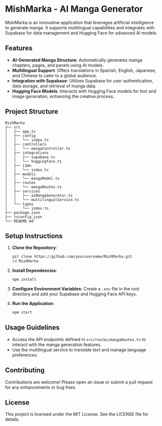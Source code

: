 # MishMarka - AI Manga Generator

MishMarka is an innovative application that leverages artificial intelligence to generate manga. It supports multilingual capabilities and integrates with Supabase for data management and Hugging Face for advanced AI models.

## Features

- **AI-Generated Manga Structure**: Automatically generates manga chapters, pages, and panels using AI models.
- **Multilingual Support**: Offers translations in Spanish, English, Japanese, and Chinese to cater to a global audience.
- **Integration with Supabase**: Utilizes Supabase for user authentication, data storage, and retrieval of manga data.
- **Hugging Face Models**: Interacts with Hugging Face models for text and image generation, enhancing the creative process.

## Project Structure

```
MishMarka
├── src
│   ├── app.ts
│   ├── config
│   │   └── index.ts
│   ├── controllers
│   │   └── mangaController.ts
│   ├── integrations
│   │   ├── supabase.ts
│   │   └── huggingface.ts
│   ├── i18n
│   │   └── index.ts
│   ├── models
│   │   └── mangaModel.ts
│   ├── routes
│   │   └── mangaRoutes.ts
│   ├── services
│   │   ├── aiMangaGenerator.ts
│   │   └── multilingualService.ts
│   └── types
│       └── index.ts
├── package.json
├── tsconfig.json
└── README.md
```

## Setup Instructions

1. **Clone the Repository**:
   ```bash
   git clone https://github.com/yourusername/MishMarka.git
   cd MishMarka
   ```

2. **Install Dependencies**:
   ```bash
   npm install
   ```

3. **Configure Environment Variables**:
   Create a `.env` file in the root directory and add your Supabase and Hugging Face API keys.

4. **Run the Application**:
   ```bash
   npm start
   ```

## Usage Guidelines

- Access the API endpoints defined in `src/routes/mangaRoutes.ts` to interact with the manga generation features.
- Use the multilingual service to translate text and manage language preferences.

## Contributing

Contributions are welcome! Please open an issue or submit a pull request for any enhancements or bug fixes.

## License

This project is licensed under the MIT License. See the LICENSE file for details.